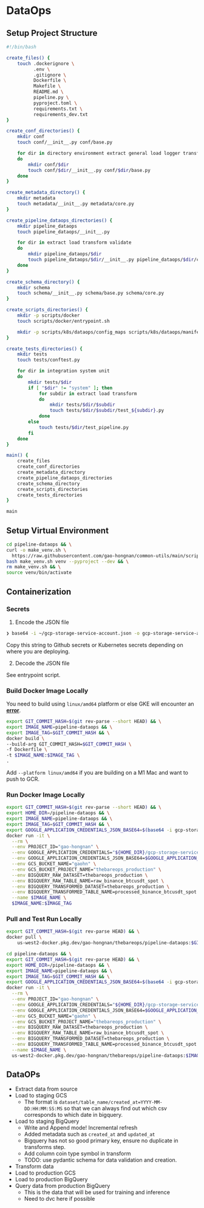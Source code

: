 # DataOps

## Setup Project Structure

```bash
#!/bin/bash

create_files() {
    touch .dockerignore \
          .env \
          .gitignore \
          Dockerfile \
          Makefile \
          README.md \
          pipeline.py \
          pyproject.toml \
          requirements.txt \
          requirements_dev.txt
}

create_conf_directories() {
    mkdir conf
    touch conf/__init__.py conf/base.py

    for dir in directory environment extract general load logger transform
    do
        mkdir conf/$dir
        touch conf/$dir/__init__.py conf/$dir/base.py
    done
}

create_metadata_directory() {
    mkdir metadata
    touch metadata/__init__.py metadata/core.py
}

create_pipeline_dataops_directories() {
    mkdir pipeline_dataops
    touch pipeline_dataops/__init__.py

    for dir in extract load transform validate
    do
        mkdir pipeline_dataops/$dir
        touch pipeline_dataops/$dir/__init__.py pipeline_dataops/$dir/core.py
    done
}

create_schema_directory() {
    mkdir schema
    touch schema/__init__.py schema/base.py schema/core.py
}

create_scripts_directories() {
    mkdir -p scripts/docker
    touch scripts/docker/entrypoint.sh

    mkdir -p scripts/k8s/dataops/config_maps scripts/k8s/dataops/manifests
}

create_tests_directories() {
    mkdir tests
    touch tests/conftest.py

    for dir in integration system unit
    do
        mkdir tests/$dir
        if [ "$dir" != "system" ]; then
            for subdir in extract load transform
            do
                mkdir tests/$dir/$subdir
                touch tests/$dir/$subdir/test_${subdir}.py
            done
        else
            touch tests/$dir/test_pipeline.py
        fi
    done
}

main() {
    create_files
    create_conf_directories
    create_metadata_directory
    create_pipeline_dataops_directories
    create_schema_directory
    create_scripts_directories
    create_tests_directories
}

main
```

## Setup Virtual Environment

```bash
cd pipeline-dataops && \
curl -o make_venv.sh \
  https://raw.githubusercontent.com/gao-hongnan/common-utils/main/scripts/devops/make_venv.sh && \
bash make_venv.sh venv --pyproject --dev && \
rm make_venv.sh && \
source venv/bin/activate
```

## Containerization

### Secrets

1. Encode the JSON file

```bash
❯ base64 -i ~/gcp-storage-service-account.json -o gcp-storage-service-account.txt
```

Copy this string to Github secrets or Kubernetes secrets depending on where you
are deploying.

2. Decode the JSON file

See entrypoint script.

### Build Docker Image Locally

You need to build using `linux/amd64` platform or else GKE will encounter an
[**error**](https://stackoverflow.com/questions/42494853/standard-init-linux-go178-exec-user-process-caused-exec-format-error).

```bash
export GIT_COMMIT_HASH=$(git rev-parse --short HEAD) && \
export IMAGE_NAME=pipeline-dataops && \
export IMAGE_TAG=$GIT_COMMIT_HASH && \
docker build \
--build-arg GIT_COMMIT_HASH=$GIT_COMMIT_HASH \
-f Dockerfile \
-t $IMAGE_NAME:$IMAGE_TAG \
.
```

Add `--platform linux/amd64` if you are building on a M1 Mac and want to push to
GCR.

### Run Docker Image Locally

```bash
export GIT_COMMIT_HASH=$(git rev-parse --short HEAD) && \
export HOME_DIR=/pipeline-dataops && \
export IMAGE_NAME=pipeline-dataops && \
export IMAGE_TAG=$GIT_COMMIT_HASH && \
export GOOGLE_APPLICATION_CREDENTIALS_JSON_BASE64=$(base64 -i gcp-storage-service-account.json)
docker run -it \
  --rm \
  --env PROJECT_ID="gao-hongnan" \
  --env GOOGLE_APPLICATION_CREDENTIALS="${HOME_DIR}/gcp-storage-service-account.json" \
  --env GOOGLE_APPLICATION_CREDENTIALS_JSON_BASE64=$GOOGLE_APPLICATION_CREDENTIALS_JSON_BASE64 \
  --env GCS_BUCKET_NAME="gaohn" \
  --env GCS_BUCKET_PROJECT_NAME="thebareops_production" \
  --env BIGQUERY_RAW_DATASET=thebareops_production \
  --env BIGQUERY_RAW_TABLE_NAME=raw_binance_btcusdt_spot \
  --env BIGQUERY_TRANSFORMED_DATASET=thebareops_production \
  --env BIGQUERY_TRANSFORMED_TABLE_NAME=processed_binance_btcusdt_spot \
  --name $IMAGE_NAME \
  $IMAGE_NAME:$IMAGE_TAG
```

### Pull and Test Run Locally

```bash
export GIT_COMMIT_HASH=$(git rev-parse HEAD) && \
docker pull \
    us-west2-docker.pkg.dev/gao-hongnan/thebareops/pipeline-dataops:$GIT_COMMIT_HASH
```

```bash
cd pipeline-dataops && \
export GIT_COMMIT_HASH=$(git rev-parse HEAD) && \
export HOME_DIR=/pipeline-dataops && \
export IMAGE_NAME=pipeline-dataops && \
export IMAGE_TAG=$GIT_COMMIT_HASH && \
export GOOGLE_APPLICATION_CREDENTIALS_JSON_BASE64=$(base64 -i gcp-storage-service-account.json)
docker run -it \
  --rm \
  --env PROJECT_ID="gao-hongnan" \
  --env GOOGLE_APPLICATION_CREDENTIALS="${HOME_DIR}/gcp-storage-service-account.json" \
  --env GOOGLE_APPLICATION_CREDENTIALS_JSON_BASE64=$GOOGLE_APPLICATION_CREDENTIALS_JSON_BASE64 \
  --env GCS_BUCKET_NAME="gaohn" \
  --env GCS_BUCKET_PROJECT_NAME="thebareops_production" \
  --env BIGQUERY_RAW_DATASET=thebareops_production \
  --env BIGQUERY_RAW_TABLE_NAME=raw_binance_btcusdt_spot \
  --env BIGQUERY_TRANSFORMED_DATASET=thebareops_production \
  --env BIGQUERY_TRANSFORMED_TABLE_NAME=processed_binance_btcusdt_spot \
  --name $IMAGE_NAME \
  us-west2-docker.pkg.dev/gao-hongnan/thebareops/pipeline-dataops:$IMAGE_TAG
```

## DataOPs

- Extract data from source
- Load to staging GCS
  - The format is `dataset/table_name/created_at=YYYY-MM-DD:HH:MM:SS:MS` so
        that we can always find out which csv corresponds to which date in
        bigquery.
- Load to staging BigQuery
  - Write and Append mode! Incremental refresh
  - Added metadata such as `created_at` and `updated_at`
  - Bigquery has not so good primary key, ensure no duplicate in transforms
        step.
  - Add column coin type symbol in transform
  - TODO: use pydantic schema for data validation and creation.
- Transform data
- Load to production GCS
- Load to production BigQuery
- Query data from production BigQuery
  - This is the data that will be used for training and inference
  - Need to dvc here if possible
